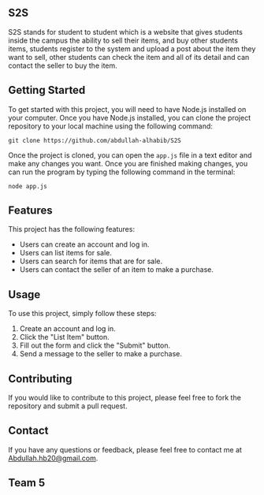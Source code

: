 ## S2S

S2S stands for student to student which is a website that gives students inside the campus the ability to sell their items, and buy other students items, students register to the system and upload a post about the item they want to sell, other students can check the item and all of its detail and can contact the seller to buy the item. 

## Getting Started

To get started with this project, you will need to have Node.js installed on your computer. Once you have Node.js installed, you can clone the project repository to your local machine using the following command:

```
git clone https://github.com/abdullah-alhabib/S2S
```

Once the project is cloned, you can open the `app.js` file in a text editor and make any changes you want. Once you are finished making changes, you can run the program by typing the following command in the terminal:

```
node app.js
```

## Features

This project has the following features:

* Users can create an account and log in.
* Users can list items for sale.
* Users can search for items that are for sale.
* Users can contact the seller of an item to make a purchase.

## Usage

To use this project, simply follow these steps:

1. Create an account and log in.
2. Click the "List Item" button.
3. Fill out the form and click the "Submit" button.
4. Send a message to the seller to make a purchase.

## Contributing

If you would like to contribute to this project, please feel free to fork the repository and submit a pull request.

## Contact

If you have any questions or feedback, please feel free to contact me at Abdullah.hb20@gmail.com.

## Team 5 